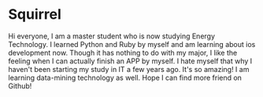 # Squirrel
Hi everyone,
I am a master student who is now studying Energy Technology.
I learned Python and Ruby by myself and am learning about ios development now. Though it has nothing to do with my major, I like the feeling when I can actually finish an APP by myself. I hate myself that why I haven't been starting my study in IT a few years ago. It's so amazing! I am learning data-mining technology as well. Hope I can find more friend on Github!
